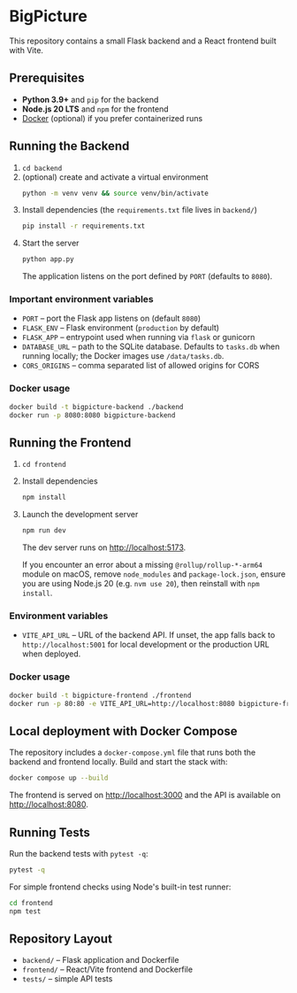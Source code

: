 # BigPicture

This repository contains a small Flask backend and a React frontend built with Vite.

## Prerequisites
- **Python 3.9+** and `pip` for the backend
- **Node.js 20 LTS** and `npm` for the frontend
- [Docker](https://www.docker.com/) (optional) if you prefer containerized runs

## Running the Backend
1. `cd backend`
2. (optional) create and activate a virtual environment
   ```bash
   python -m venv venv && source venv/bin/activate
   ```
3. Install dependencies (the `requirements.txt` file lives in `backend/`)
   ```bash
   pip install -r requirements.txt
   ```
4. Start the server
   ```bash
   python app.py
   ```
   The application listens on the port defined by `PORT` (defaults to `8080`).

### Important environment variables
- `PORT` &ndash; port the Flask app listens on (default `8080`)
- `FLASK_ENV` &ndash; Flask environment (`production` by default)
- `FLASK_APP` &ndash; entrypoint used when running via `flask` or gunicorn
- `DATABASE_URL` &ndash; path to the SQLite database. Defaults to `tasks.db` when
  running locally; the Docker images use `/data/tasks.db`.
- `CORS_ORIGINS` &ndash; comma separated list of allowed origins for CORS

### Docker usage
```bash
docker build -t bigpicture-backend ./backend
docker run -p 8080:8080 bigpicture-backend
```

## Running the Frontend
1. `cd frontend`
2. Install dependencies
   ```bash
   npm install
   ```
3. Launch the development server
   ```bash
   npm run dev
   ```
   The dev server runs on [http://localhost:5173](http://localhost:5173).

   If you encounter an error about a missing `@rollup/rollup-*-arm64` module on
   macOS, remove `node_modules` and `package-lock.json`, ensure you are using
   Node.js 20 (e.g. `nvm use 20`), then reinstall with `npm install`.

### Environment variables
- `VITE_API_URL` &ndash; URL of the backend API. If unset, the app falls back to
  `http://localhost:5001` for local development or the production URL when
  deployed.

### Docker usage
```bash
docker build -t bigpicture-frontend ./frontend
docker run -p 80:80 -e VITE_API_URL=http://localhost:8080 bigpicture-frontend
```

## Local deployment with Docker Compose
The repository includes a `docker-compose.yml` file that runs both the backend
and frontend locally.  Build and start the stack with:

```bash
docker compose up --build
```

The frontend is served on [http://localhost:3000](http://localhost:3000) and the
API is available on [http://localhost:8080](http://localhost:8080).

## Running Tests
Run the backend tests with `pytest -q`:
```bash
pytest -q
```

For simple frontend checks using Node's built-in test runner:
```bash
cd frontend
npm test
```

## Repository Layout
- `backend/` &ndash; Flask application and Dockerfile
- `frontend/` &ndash; React/Vite frontend and Dockerfile
- `tests/` &ndash; simple API tests


